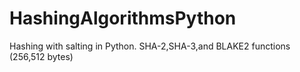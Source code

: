 # HashingAlgorithmsPython
Hashing with salting in Python.
SHA-2,SHA-3,and BLAKE2 functions (256,512 bytes)
